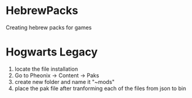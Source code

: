 # HebrewPacks
Creating hebrew packs for games

# Hogwarts Legacy
1. locate the file installation
2. Go to Pheonix -> Content -> Paks
3. create new folder and name it "~mods"
4. place the pak file after tranforming each of the files from json to bin
